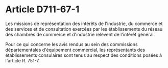 # Article D711-67-1

Les missions de représentation des intérêts de l'industrie, du commerce et des services et de consultation exercées par les établissements du réseau des chambres de commerce et d'industrie relèvent de l'intérêt général.

Pour ce qui concerne les avis rendus au sein des commissions départementales d'équipement commercial, les représentants des établissements consulaires sont tenus au respect des conditions posées à l'article R. 751-7.
